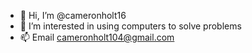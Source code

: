 - 👋 Hi, I’m @cameronholt16
- 👀 I’m interested in using computers to solve problems
- 📫 Email cameronholt104@gmail.com

<!---
cameronholt16/cameronholt16 is a ✨ special ✨ repository because its `README.md` (this file) appears on your GitHub profile.
You can click the Preview link to take a look at your changes.
--->
